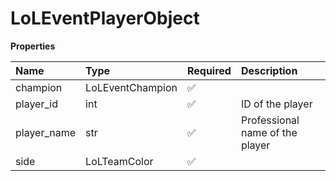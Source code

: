 # LoLEventPlayerObject

**Properties**

| Name        | Type             | Required | Description                     |
| :---------- | :--------------- | :------- | :------------------------------ |
| champion    | LoLEventChampion | ✅       |                                 |
| player_id   | int              | ✅       | ID of the player                |
| player_name | str              | ✅       | Professional name of the player |
| side        | LoLTeamColor     | ✅       |                                 |
